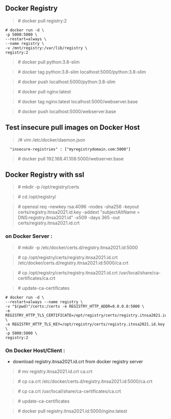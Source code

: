 ## Docker Registry
> \# docker pull registry:2

```
# docker run -d \
-p 5000:5000 \
--restart=always \
--name registry \
-v /mnt/registry:/var/lib/registry \
registry:2
```

> \# docker pull python:3.8-slim

> \# docker tag python:3.8-slim localhost:5000/python:3.8-slim

> \# docker push localhost:5000/python:3.8-slim

> \# docker pull nginx:latest

> \# docker tag nginx:latest localhost:5000/webserver.base

> \# docker push localhost:5000/webserver.base


## Test insecure pull images on Docker Host

> /# vim /etc/docker/daemon.json

```
  "insecure-registries" : ["myregistrydomain.com:5000"]
```

> \# docker pull 192.168.41.108:5000/webserver.base

## Docker Registry with ssl
> \# mkdir -p /opt/registry/certs

> \# cd /opt/registry/

> \# openssl req -newkey rsa:4096 -nodes -sha256 -keyout certs/registry.itnsa2021.id.key -addext "subjectAltName = DNS:registry.itnsa2021.id" -x509 -days 365 -out certs/registry.itnsa2021.id.crt


### on Docker Server :
> \# mkdir -p /etc/docker/certs.d/registry.itnsa2021.id:5000

> \# cp /opt/registry/certs/registry.itnsa2021.id.crt /etc/docker/certs.d/registry.itnsa2021.id:5000/ca.crt

> \# cp /opt/registry/certs/registry.itnsa2021.id.crt /usr/local/share/ca-certificates/ca.crt

> \# update-ca-certificates

``` 
# docker run -d \
--restart=always --name registry \
-v "$(pwd)"/certs:/certs -e REGISTRY_HTTP_ADDR=0.0.0.0:5000 \
-e REGISTRY_HTTP_TLS_CERTIFICATE=/opt/registry/certs/registry.itnsa2021.id.crt \
-e REGISTRY_HTTP_TLS_KEY=/opt/registry/certs/registry.itnsa2021.id.key \
-p 5000:5000 \
registry:2 
```

### On Docker Host/Client :
-  download registry.itnsa2021.id.crt from docker registry server
> \# mv registry.itnsa2021.id.crt ca.crt

> \# cp ca.crt /etc/docker/certs.d/registry.itnsa2021.id:5000/ca.crt

> \# cp ca.crt /usr/local/share/ca-certificates/ca.crt

> \# update-ca-certificates

> \# docker pull registry.itnsa2021.id:5000/nginx:latest

